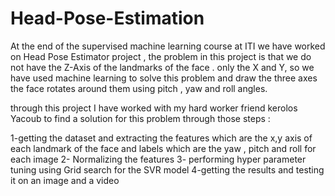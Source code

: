 # Head-Pose-Estimation

At the end of the supervised machine learning course at ITI we have worked on Head Pose Estimator  project , the problem in this project is that we do not have the Z-Axis of the landmarks of the face . only the X and Y, so we have used machine learning to solve this problem and draw the three axes the face rotates around them using pitch , yaw and roll angles.

through this project I have worked with my hard worker friend kerolos Yacoub to find a solution for this problem through those steps :

1-getting the dataset and extracting the features which are the x,y axis of each landmark of the face  and labels which are the yaw , pitch and roll for each image
2- Normalizing the features
3- performing hyper parameter tuning using Grid search for the SVR model
4-getting the results and testing it on an image and a video

